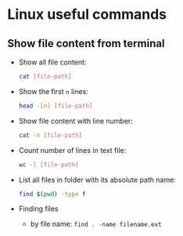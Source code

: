 # Linux useful commands

## Show file content from terminal

- Show all file content:

    ```bash
    cat [file-path]
    ```

- Show the first `n` lines:

    ```bash
    head -[n] [file-path]
    ```

- Show file content with line number:

    ```bash
    cat -n [file-path]
    ```

- Count number of lines in text file:

    ```bash
    wc -l [file-path]
    ```

- List all files in folder with its absolute path name:

	```bash
	find $(pwd) -type f
	```

- Finding files

  - by file name: `find . -name filename.ext`
